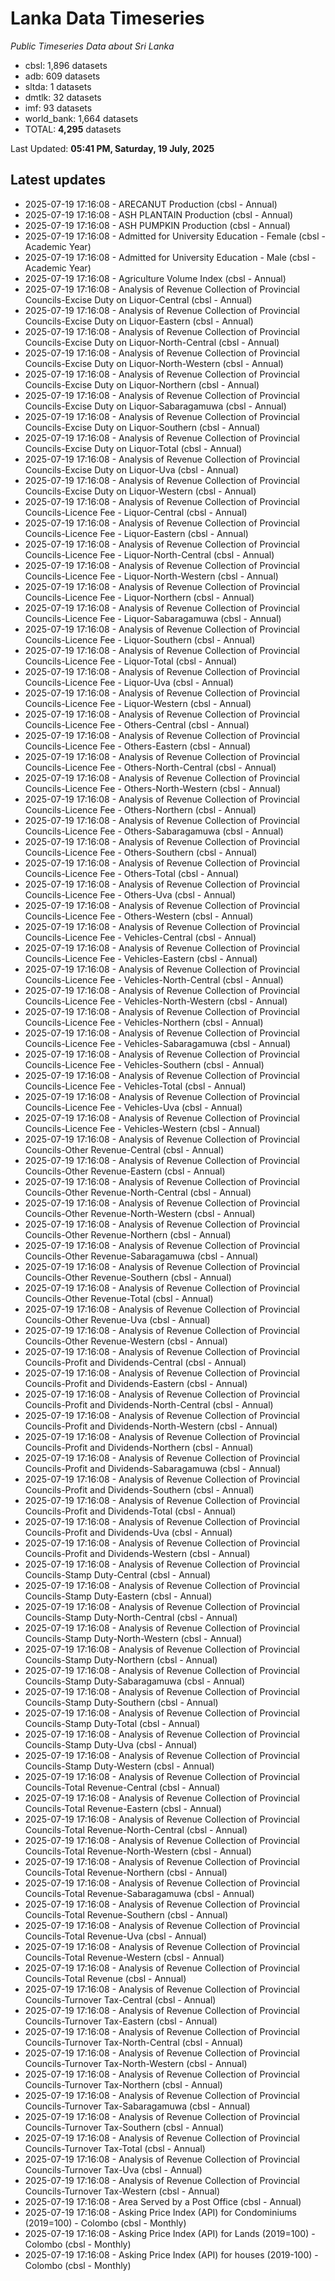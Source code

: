 # Lanka Data Timeseries
*Public Timeseries Data about Sri Lanka*

* cbsl: 1,896 datasets
* adb: 609 datasets
* sltda: 1 datasets
* dmtlk: 32 datasets
* imf: 93 datasets
* world_bank: 1,664 datasets
* TOTAL: **4,295** datasets

Last Updated: **05:41 PM, Saturday, 19 July, 2025**

## Latest updates

* 2025-07-19 17:16:08 - ARECANUT Production (cbsl - Annual)
* 2025-07-19 17:16:08 - ASH PLANTAIN Production (cbsl - Annual)
* 2025-07-19 17:16:08 - ASH PUMPKIN Production (cbsl - Annual)
* 2025-07-19 17:16:08 - Admitted for University Education - Female (cbsl - Academic Year)
* 2025-07-19 17:16:08 - Admitted for University Education - Male (cbsl - Academic Year)
* 2025-07-19 17:16:08 - Agriculture Volume Index (cbsl - Annual)
* 2025-07-19 17:16:08 - Analysis of Revenue Collection of Provincial Councils-Excise Duty on Liquor-Central (cbsl - Annual)
* 2025-07-19 17:16:08 - Analysis of Revenue Collection of Provincial Councils-Excise Duty on Liquor-Eastern (cbsl - Annual)
* 2025-07-19 17:16:08 - Analysis of Revenue Collection of Provincial Councils-Excise Duty on Liquor-North-Central (cbsl - Annual)
* 2025-07-19 17:16:08 - Analysis of Revenue Collection of Provincial Councils-Excise Duty on Liquor-North-Western (cbsl - Annual)
* 2025-07-19 17:16:08 - Analysis of Revenue Collection of Provincial Councils-Excise Duty on Liquor-Northern (cbsl - Annual)
* 2025-07-19 17:16:08 - Analysis of Revenue Collection of Provincial Councils-Excise Duty on Liquor-Sabaragamuwa (cbsl - Annual)
* 2025-07-19 17:16:08 - Analysis of Revenue Collection of Provincial Councils-Excise Duty on Liquor-Southern (cbsl - Annual)
* 2025-07-19 17:16:08 - Analysis of Revenue Collection of Provincial Councils-Excise Duty on Liquor-Total (cbsl - Annual)
* 2025-07-19 17:16:08 - Analysis of Revenue Collection of Provincial Councils-Excise Duty on Liquor-Uva (cbsl - Annual)
* 2025-07-19 17:16:08 - Analysis of Revenue Collection of Provincial Councils-Excise Duty on Liquor-Western (cbsl - Annual)
* 2025-07-19 17:16:08 - Analysis of Revenue Collection of Provincial Councils-Licence Fee - Liquor-Central (cbsl - Annual)
* 2025-07-19 17:16:08 - Analysis of Revenue Collection of Provincial Councils-Licence Fee - Liquor-Eastern (cbsl - Annual)
* 2025-07-19 17:16:08 - Analysis of Revenue Collection of Provincial Councils-Licence Fee - Liquor-North-Central (cbsl - Annual)
* 2025-07-19 17:16:08 - Analysis of Revenue Collection of Provincial Councils-Licence Fee - Liquor-North-Western (cbsl - Annual)
* 2025-07-19 17:16:08 - Analysis of Revenue Collection of Provincial Councils-Licence Fee - Liquor-Northern (cbsl - Annual)
* 2025-07-19 17:16:08 - Analysis of Revenue Collection of Provincial Councils-Licence Fee - Liquor-Sabaragamuwa (cbsl - Annual)
* 2025-07-19 17:16:08 - Analysis of Revenue Collection of Provincial Councils-Licence Fee - Liquor-Southern (cbsl - Annual)
* 2025-07-19 17:16:08 - Analysis of Revenue Collection of Provincial Councils-Licence Fee - Liquor-Total (cbsl - Annual)
* 2025-07-19 17:16:08 - Analysis of Revenue Collection of Provincial Councils-Licence Fee - Liquor-Uva (cbsl - Annual)
* 2025-07-19 17:16:08 - Analysis of Revenue Collection of Provincial Councils-Licence Fee - Liquor-Western (cbsl - Annual)
* 2025-07-19 17:16:08 - Analysis of Revenue Collection of Provincial Councils-Licence Fee - Others-Central (cbsl - Annual)
* 2025-07-19 17:16:08 - Analysis of Revenue Collection of Provincial Councils-Licence Fee - Others-Eastern (cbsl - Annual)
* 2025-07-19 17:16:08 - Analysis of Revenue Collection of Provincial Councils-Licence Fee - Others-North-Central (cbsl - Annual)
* 2025-07-19 17:16:08 - Analysis of Revenue Collection of Provincial Councils-Licence Fee - Others-North-Western (cbsl - Annual)
* 2025-07-19 17:16:08 - Analysis of Revenue Collection of Provincial Councils-Licence Fee - Others-Northern (cbsl - Annual)
* 2025-07-19 17:16:08 - Analysis of Revenue Collection of Provincial Councils-Licence Fee - Others-Sabaragamuwa (cbsl - Annual)
* 2025-07-19 17:16:08 - Analysis of Revenue Collection of Provincial Councils-Licence Fee - Others-Southern (cbsl - Annual)
* 2025-07-19 17:16:08 - Analysis of Revenue Collection of Provincial Councils-Licence Fee - Others-Total (cbsl - Annual)
* 2025-07-19 17:16:08 - Analysis of Revenue Collection of Provincial Councils-Licence Fee - Others-Uva (cbsl - Annual)
* 2025-07-19 17:16:08 - Analysis of Revenue Collection of Provincial Councils-Licence Fee - Others-Western (cbsl - Annual)
* 2025-07-19 17:16:08 - Analysis of Revenue Collection of Provincial Councils-Licence Fee - Vehicles-Central (cbsl - Annual)
* 2025-07-19 17:16:08 - Analysis of Revenue Collection of Provincial Councils-Licence Fee - Vehicles-Eastern (cbsl - Annual)
* 2025-07-19 17:16:08 - Analysis of Revenue Collection of Provincial Councils-Licence Fee - Vehicles-North-Central (cbsl - Annual)
* 2025-07-19 17:16:08 - Analysis of Revenue Collection of Provincial Councils-Licence Fee - Vehicles-North-Western (cbsl - Annual)
* 2025-07-19 17:16:08 - Analysis of Revenue Collection of Provincial Councils-Licence Fee - Vehicles-Northern (cbsl - Annual)
* 2025-07-19 17:16:08 - Analysis of Revenue Collection of Provincial Councils-Licence Fee - Vehicles-Sabaragamuwa (cbsl - Annual)
* 2025-07-19 17:16:08 - Analysis of Revenue Collection of Provincial Councils-Licence Fee - Vehicles-Southern (cbsl - Annual)
* 2025-07-19 17:16:08 - Analysis of Revenue Collection of Provincial Councils-Licence Fee - Vehicles-Total (cbsl - Annual)
* 2025-07-19 17:16:08 - Analysis of Revenue Collection of Provincial Councils-Licence Fee - Vehicles-Uva (cbsl - Annual)
* 2025-07-19 17:16:08 - Analysis of Revenue Collection of Provincial Councils-Licence Fee - Vehicles-Western (cbsl - Annual)
* 2025-07-19 17:16:08 - Analysis of Revenue Collection of Provincial Councils-Other Revenue-Central (cbsl - Annual)
* 2025-07-19 17:16:08 - Analysis of Revenue Collection of Provincial Councils-Other Revenue-Eastern (cbsl - Annual)
* 2025-07-19 17:16:08 - Analysis of Revenue Collection of Provincial Councils-Other Revenue-North-Central (cbsl - Annual)
* 2025-07-19 17:16:08 - Analysis of Revenue Collection of Provincial Councils-Other Revenue-North-Western (cbsl - Annual)
* 2025-07-19 17:16:08 - Analysis of Revenue Collection of Provincial Councils-Other Revenue-Northern (cbsl - Annual)
* 2025-07-19 17:16:08 - Analysis of Revenue Collection of Provincial Councils-Other Revenue-Sabaragamuwa (cbsl - Annual)
* 2025-07-19 17:16:08 - Analysis of Revenue Collection of Provincial Councils-Other Revenue-Southern (cbsl - Annual)
* 2025-07-19 17:16:08 - Analysis of Revenue Collection of Provincial Councils-Other Revenue-Total (cbsl - Annual)
* 2025-07-19 17:16:08 - Analysis of Revenue Collection of Provincial Councils-Other Revenue-Uva (cbsl - Annual)
* 2025-07-19 17:16:08 - Analysis of Revenue Collection of Provincial Councils-Other Revenue-Western (cbsl - Annual)
* 2025-07-19 17:16:08 - Analysis of Revenue Collection of Provincial Councils-Profit and Dividends-Central (cbsl - Annual)
* 2025-07-19 17:16:08 - Analysis of Revenue Collection of Provincial Councils-Profit and Dividends-Eastern (cbsl - Annual)
* 2025-07-19 17:16:08 - Analysis of Revenue Collection of Provincial Councils-Profit and Dividends-North-Central (cbsl - Annual)
* 2025-07-19 17:16:08 - Analysis of Revenue Collection of Provincial Councils-Profit and Dividends-North-Western (cbsl - Annual)
* 2025-07-19 17:16:08 - Analysis of Revenue Collection of Provincial Councils-Profit and Dividends-Northern (cbsl - Annual)
* 2025-07-19 17:16:08 - Analysis of Revenue Collection of Provincial Councils-Profit and Dividends-Sabaragamuwa (cbsl - Annual)
* 2025-07-19 17:16:08 - Analysis of Revenue Collection of Provincial Councils-Profit and Dividends-Southern (cbsl - Annual)
* 2025-07-19 17:16:08 - Analysis of Revenue Collection of Provincial Councils-Profit and Dividends-Total (cbsl - Annual)
* 2025-07-19 17:16:08 - Analysis of Revenue Collection of Provincial Councils-Profit and Dividends-Uva (cbsl - Annual)
* 2025-07-19 17:16:08 - Analysis of Revenue Collection of Provincial Councils-Profit and Dividends-Western (cbsl - Annual)
* 2025-07-19 17:16:08 - Analysis of Revenue Collection of Provincial Councils-Stamp Duty-Central (cbsl - Annual)
* 2025-07-19 17:16:08 - Analysis of Revenue Collection of Provincial Councils-Stamp Duty-Eastern (cbsl - Annual)
* 2025-07-19 17:16:08 - Analysis of Revenue Collection of Provincial Councils-Stamp Duty-North-Central (cbsl - Annual)
* 2025-07-19 17:16:08 - Analysis of Revenue Collection of Provincial Councils-Stamp Duty-North-Western (cbsl - Annual)
* 2025-07-19 17:16:08 - Analysis of Revenue Collection of Provincial Councils-Stamp Duty-Northern (cbsl - Annual)
* 2025-07-19 17:16:08 - Analysis of Revenue Collection of Provincial Councils-Stamp Duty-Sabaragamuwa (cbsl - Annual)
* 2025-07-19 17:16:08 - Analysis of Revenue Collection of Provincial Councils-Stamp Duty-Southern (cbsl - Annual)
* 2025-07-19 17:16:08 - Analysis of Revenue Collection of Provincial Councils-Stamp Duty-Total (cbsl - Annual)
* 2025-07-19 17:16:08 - Analysis of Revenue Collection of Provincial Councils-Stamp Duty-Uva (cbsl - Annual)
* 2025-07-19 17:16:08 - Analysis of Revenue Collection of Provincial Councils-Stamp Duty-Western (cbsl - Annual)
* 2025-07-19 17:16:08 - Analysis of Revenue Collection of Provincial Councils-Total Revenue-Central (cbsl - Annual)
* 2025-07-19 17:16:08 - Analysis of Revenue Collection of Provincial Councils-Total Revenue-Eastern (cbsl - Annual)
* 2025-07-19 17:16:08 - Analysis of Revenue Collection of Provincial Councils-Total Revenue-North-Central (cbsl - Annual)
* 2025-07-19 17:16:08 - Analysis of Revenue Collection of Provincial Councils-Total Revenue-North-Western (cbsl - Annual)
* 2025-07-19 17:16:08 - Analysis of Revenue Collection of Provincial Councils-Total Revenue-Northern (cbsl - Annual)
* 2025-07-19 17:16:08 - Analysis of Revenue Collection of Provincial Councils-Total Revenue-Sabaragamuwa (cbsl - Annual)
* 2025-07-19 17:16:08 - Analysis of Revenue Collection of Provincial Councils-Total Revenue-Southern (cbsl - Annual)
* 2025-07-19 17:16:08 - Analysis of Revenue Collection of Provincial Councils-Total Revenue-Uva (cbsl - Annual)
* 2025-07-19 17:16:08 - Analysis of Revenue Collection of Provincial Councils-Total Revenue-Western (cbsl - Annual)
* 2025-07-19 17:16:08 - Analysis of Revenue Collection of Provincial Councils-Total Revenue (cbsl - Annual)
* 2025-07-19 17:16:08 - Analysis of Revenue Collection of Provincial Councils-Turnover Tax-Central (cbsl - Annual)
* 2025-07-19 17:16:08 - Analysis of Revenue Collection of Provincial Councils-Turnover Tax-Eastern (cbsl - Annual)
* 2025-07-19 17:16:08 - Analysis of Revenue Collection of Provincial Councils-Turnover Tax-North-Central (cbsl - Annual)
* 2025-07-19 17:16:08 - Analysis of Revenue Collection of Provincial Councils-Turnover Tax-North-Western (cbsl - Annual)
* 2025-07-19 17:16:08 - Analysis of Revenue Collection of Provincial Councils-Turnover Tax-Northern (cbsl - Annual)
* 2025-07-19 17:16:08 - Analysis of Revenue Collection of Provincial Councils-Turnover Tax-Sabaragamuwa (cbsl - Annual)
* 2025-07-19 17:16:08 - Analysis of Revenue Collection of Provincial Councils-Turnover Tax-Southern (cbsl - Annual)
* 2025-07-19 17:16:08 - Analysis of Revenue Collection of Provincial Councils-Turnover Tax-Total (cbsl - Annual)
* 2025-07-19 17:16:08 - Analysis of Revenue Collection of Provincial Councils-Turnover Tax-Uva (cbsl - Annual)
* 2025-07-19 17:16:08 - Analysis of Revenue Collection of Provincial Councils-Turnover Tax-Western (cbsl - Annual)
* 2025-07-19 17:16:08 - Area Served by a Post Office (cbsl - Annual)
* 2025-07-19 17:16:08 - Asking Price Index (API) for Condominiums (2019=100) - Colombo (cbsl - Monthly)
* 2025-07-19 17:16:08 - Asking Price Index (API) for Lands (2019=100) - Colombo (cbsl - Monthly)
* 2025-07-19 17:16:08 - Asking Price Index (API) for houses (2019-100) - Colombo (cbsl - Monthly)